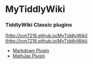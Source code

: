 ﻿# MyTiddlyWiki

### TiddlyWiki Classic plugins

[http://icm7216.github.io/MyTiddlyWiki](http://icm7216.github.io/MyTiddlyWiki)

*   [Markdown Plugin](https://icm7216.github.io/MyTiddlyWiki/#PluginMarkdown)
*   [MathJax Plugin](https://icm7216.github.io/MyTiddlyWiki/#PluginMathJax)
